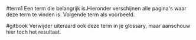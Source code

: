 #term1
Een term die belangrijk is.Hieronder verschijnen alle pagina's waar deze term te vinden is. Volgende term als voorbeeld.

#gitbook
Verwijder uiteraard ook deze term in je glossary, maar aanschouw hier toch het resultaat.
